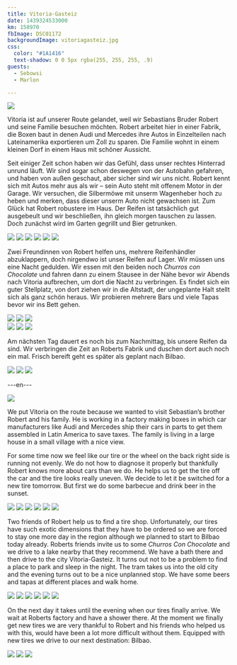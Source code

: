 ```yaml
---
title: Vitoria-Gasteiz
date: 1439324533000
km: 150970
fbImage: DSC01172
backgroundImage: vitoriagasteiz.jpg
css:
  color: "#1A1416"
  text-shadow: 0 0 5px rgba(255, 255, 255, .9)
guests:
  - Sebowsi
  - Marlon

---
```


![](DSC01172)

Vitoria ist auf unserer Route gelandet, weil wir Sebastians Bruder Robert und seine Familie  besuchen möchten. Robert arbeitet hier in einer Fabrik, die Boxen baut in denen Audi und Mercedes ihre Autos in Einzelteilen nach Lateinamerika exportieren um Zoll zu sparen. Die Familie wohnt in einem kleinen Dorf in einem Haus mit schöner Aussicht.

Seit einiger Zeit schon haben wir das Gefühl, dass unser rechtes Hinterrad unrund läuft. Wir sind sogar schon deswegen von der Autobahn gefahren, und haben von außen geschaut, aber sicher sind wir uns nicht. Robert kennt sich mit Autos mehr aus als wir – sein Auto steht mit offenem Motor in der Garage. Wir versuchen, die Silbermöwe mit unserm Wagenheber hoch zu heben und merken, dass dieser unserm Auto nicht gewachsen ist. Zum Glück hat Robert robustere im Haus. Der Reifen ist tatsächlich gut ausgebeult und wir beschließen, ihn gleich morgen tauschen zu lassen. Doch zunächst wird im Garten gegrillt und Bier getrunken.

![](DSC01175)
![](DSC01177)
![](IMG_9548)
![](IMG_9552)
![](IMG_9556)
![](IMG_9559)

Zwei Freundinnen von Robert helfen uns, mehrere Reifenhändler abzuklappern, doch nirgendwo ist unser Reifen auf Lager. Wir müssen uns eine Nacht gedulden. Wir essen mit den beiden noch *Churros con Chocolate* und fahren dann zu einem Stausee in der Nähe bevor wir Abends nach Vitoria aufbrechen, um dort die Nacht zu verbringen. Es findet sich ein guter Stellplatz, von dort ziehen wir in die Altstadt, der ungeplante Halt stellt sich als ganz schön heraus. Wir probieren mehrere Bars und viele Tapas bevor wir ins Bett gehen.

![](DSC01195)
![](DSC01200)
![](DSC01206)	
![](IMG_9573)
![](IMG_9579)
![](DSC01208)

Am nächsten Tag dauert es noch bis zum Nachmittag, bis unsere Reifen da sind. Wir verbringen die Zeit an Roberts Fabrik und duschen dort auch noch ein mal. Frisch bereift geht es später als geplant nach Bilbao.

![](IMG_9582)
![](IMG_9585)
![](IMG_9586)

---en---

![](DSC01172)

We put Vitoria on the route because we wanted to visit Sebastian’s brother Robert and his family. He is working in a factory making boxes in which car manufacturers like Audi and Mercedes ship their cars in parts to get them assembled in Latin America to save taxes. The family is living in a large house in a small village with a nice view.

For some time now we feel like our tire or the wheel on the back right side is running not evenly. We do not how to diagnose it properly but thankfully Robert knows more about cars than we do. He helps us to get the tire off the car and the tire looks really uneven. We decide to let it be switched for a new tire tomorrow. But first we do some barbecue and drink beer in the sunset.

![](DSC01175)
![](DSC01177)
![](IMG_9548)
![](IMG_9552)
![](IMG_9556)
![](IMG_9559)

Two friends of Robert help us to find a tire shop. Unfortunately, our tires have such exotic dimensions that they have to be ordered so we are forced to stay one more day in the region although we planned to start to Bilbao today already. Roberts friends invite us to some *Churros Con Chocolate* and we drive to a lake nearby that they recommend. We have a bath there and then drive to the city Vitoria-Gasteiz. It turns out not to be a problem to find a place to park and sleep in the night. The tram takes us into the old city and the evening turns out to be a nice unplanned stop. We have some beers and tapas at different places and walk home.

![](DSC01195)
![](DSC01200)
![](DSC01206)
![](IMG_9573)
![](IMG_9579)
![](DSC01208)

On the next day it takes until the evening when our tires finally arrive. We wait at Roberts factory and have a shower there. At the moment we finally get new tires we are very thankful to Robert and his friends who helped us with this, would have been a lot more difficult without them. Equipped with new tires we drive to our next destination: Bilbao.

![](IMG_9582)
![](IMG_9585)
![](IMG_9586)
